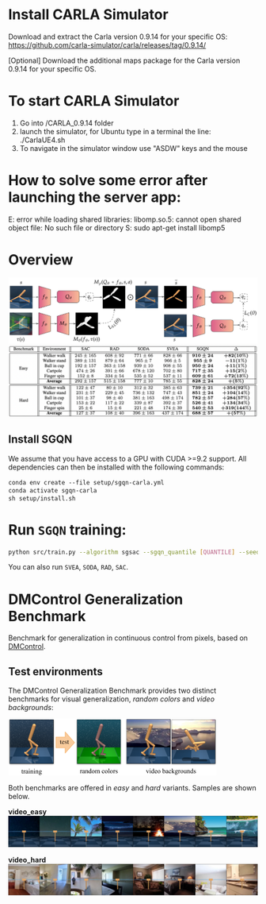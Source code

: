# Install CARLA Simulator
Download and extract the Carla version 0.9.14 for your specific OS:
https://github.com/carla-simulator/carla/releases/tag/0.9.14/

[Optional] Download the additional maps package for the Carla version 0.9.14 for your specific OS.

# To start CARLA Simulator
1. Go into /CARLA_0.9.14 folder
2. launch the simulator, for Ubuntu type in a terminal the line:
	./CarlaUE4.sh
3. To navigate in the simulator window use "ASDW" keys and the mouse

# How to solve some error after launching the server app:
E: error while loading shared libraries: libomp.so.5: cannot open shared object file: No such file or directory
S: sudo apt-get install libomp5

# Overview
![Perf](figures/sgqnarchi.png)
![Perf](figures/sgqn_perf.png)

## Install SGQN
We assume that you have access to a GPU with CUDA >=9.2 support. All dependencies can then be installed with the following commands:

```
conda env create --file setup/sgqn-carla.yml
conda activate sgqn-carla
sh setup/install.sh
```

# Run `SGQN` training:
```bash
python src/train.py --algorithm sgsac --sgqn_quantile [QUANTILE] --seed [SEED] --eval_mode video_easy --domain_name [DOMAIN] --task_name [TASK];
```
You can also run `SVEA`, `SODA`, `RAD`, `SAC`.


# DMControl Generalization Benchmark

Benchmark for generalization in continuous control from pixels, based on [DMControl](https://github.com/deepmind/dm_control).

## Test environments

The DMControl Generalization Benchmark provides two distinct benchmarks for visual generalization, *random colors* and *video backgrounds*:

![environment samples](figures/environments.png)

Both benchmarks are offered in *easy* and *hard* variants. Samples are shown below.

**video_easy**<br/>
![video_easy](figures/video_easy.png)

**video_hard**<br/>
![video_hard](figures/video_hard.png)

